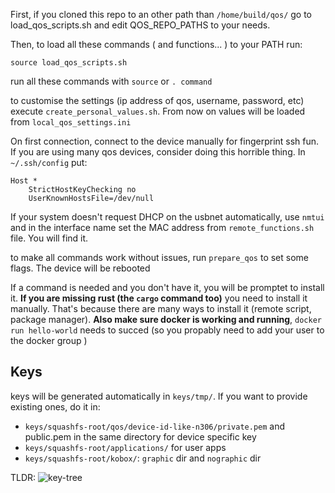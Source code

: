 First, if you cloned this repo to an other path than `/home/build/qos/` go to load_qos_scripts.sh and edit QOS_REPO_PATHS to your needs.

Then, to load all these commands ( and functions... ) to your PATH run:
```
source load_qos_scripts.sh
```
run all these commands with `source` or `. command`

to customise the settings (ip address of qos, username, password, etc) execute `create_personal_values.sh`. From now on values will be loaded from `local_qos_settings.ini`

On first connection, connect to the device manually for fingerprint ssh fun. If you are using many qos devices, consider doing this horrible thing. In `~/.ssh/config` put:
```
Host *
    StrictHostKeyChecking no
    UserKnownHostsFile=/dev/null
```

If your system doesn't request DHCP on the usbnet automatically, use `nmtui` and in the interface name set the MAC address from `remote_functions.sh` file. You will find it.

to make all commands work without issues, run `prepare_qos` to set some flags. The device will be rebooted

If a command is needed and you don't have it, you will be promptet to install it. **If you are missing rust (the `cargo` command too)** you need to install it manually. That's because there are many ways to install it (remote script, package manager). **Also make sure docker is working and running**, `docker run hello-world` needs to succed (so you propably need to add your user to the docker group )

## Keys
keys will be generated automatically in `keys/tmp/`. If you want to provide existing ones, do it in:
- `keys/squashfs-root/qos/device-id-like-n306/private.pem` and public.pem in the same directory for device specific key
- `keys/squashfs-root/applications/` for user apps
- `keys/squashfs-root/kobox/`: `graphic` dir and `nographic` dir

TLDR:
![key-tree](img/key-tree.png)